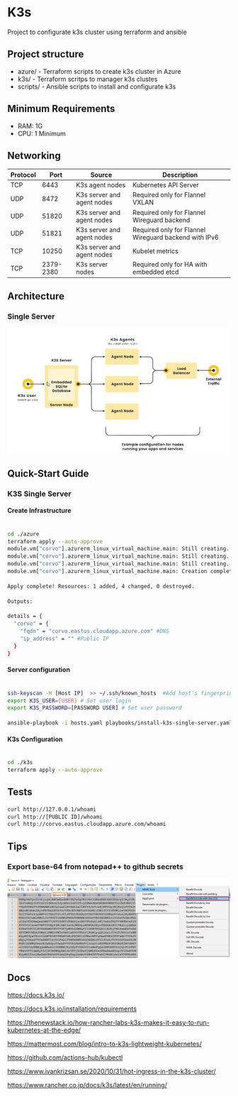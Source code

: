 # K3s

Project to configurate k3s cluster using terraform and ansible

## Project structure 

- azure/ - Terraform scripts to create k3s cluster in Azure
- k3s/ -  Terraform scritps to manager k3s clustes
- scripts/ - Ansible scripts to install and configurate k3s

## Minimum Requirements

- RAM: 1G
- CPU: 1 Minimum

## Networking

|Protocol|	Port |	Source |	Description |
|--------|-------|---------|--------------|
|TCP	|6443	|K3s agent nodes	|Kubernetes API Server|
|UDP	|8472	|K3s server and agent nodes	|Required only for Flannel VXLAN|
|UDP	|51820	|K3s server and agent nodes	|Required only for Flannel Wireguard backend|
|UDP	|51821	|K3s server and agent nodes	|Required only for Flannel Wireguard backend with IPv6|
|TCP	|10250	|K3s server and agent nodes	|Kubelet metrics|
|TCP	|2379-2380	|K3s server nodes	| Required only for HA with embedded etcd|

## Architecture

### Single Server

![Single Server](./docs/assets/images/single-server-architecture-k3s.png)

## Quick-Start Guide

### K3S Single Server 

#### Create Infrastructure

```bash

cd ./azure
terraform apply --auto-approve
module.vm["corvo"].azurerm_linux_virtual_machine.main: Still creating... [30s elapsed]
module.vm["corvo"].azurerm_linux_virtual_machine.main: Still creating... [40s elapsed]
module.vm["corvo"].azurerm_linux_virtual_machine.main: Still creating... [50s elapsed]
module.vm["corvo"].azurerm_linux_virtual_machine.main: Creation complete after 54s [id=/subscriptions/f966f250-34fe-4c57-83b9-4ee6f265a741/resourceGroups/rg-k3s-test/providers/Microsoft.Compute/virtualMachines/corvo]

Apply complete! Resources: 1 added, 4 changed, 0 destroyed.

Outputs:

details = {
  "corvo" = {
    "fqdn" = "corvo.eastus.cloudapp.azure.com" #DNS
    "ip_address" = "" #Public IP
  }
}

```

#### Server configuration

```bash

ssh-keyscan -H [Host IP]  >> ~/.ssh/known_hosts  #Add host's fingerprint 
export K3S_USER=[USER] # Set user login
export K3S_PASSWORD=[PASSWORD USER] # Set user password

ansible-playbook -i hosts.yaml playbooks/install-k3s-single-server.yaml

```

#### K3s Configuration

```bash

cd ./k3s
terraform apply --auto-approve

```

## Tests

```bash
curl http://127.0.0.1/whoami
curl http://[PUBLIC ID]/whoami
curl http://corvo.eastus.cloudapp.azure.com/whoami

```

## Tips

### Export base-64 from notepad++ to github secrets

![Export Base 64](./docs/assets/images/export_file_to_base64_notepad_plus_plus.png)

## Docs

https://docs.k3s.io/

https://docs.k3s.io/installation/requirements

https://thenewstack.io/how-rancher-labs-k3s-makes-it-easy-to-run-kubernetes-at-the-edge/

https://mattermost.com/blog/intro-to-k3s-lightweight-kubernetes/

https://github.com/actions-hub/kubectl

https://www.ivankrizsan.se/2020/10/31/hot-ingress-in-the-k3s-cluster/

https://www.rancher.co.jp/docs/k3s/latest/en/running/
